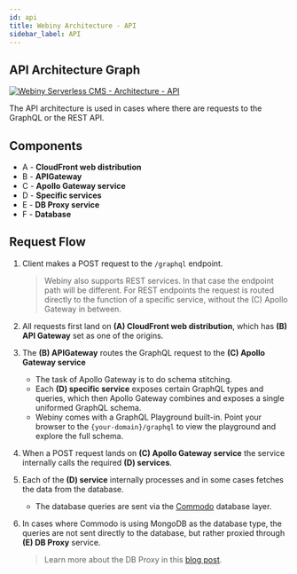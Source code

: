 ```yaml
---
id: api
title: Webiny Architecture - API
sidebar_label: API
---
```


## API Architecture Graph
[![Webiny Serverless CMS - Architecture - API](/img/deep-dive/architecture/webiny-architecture-api.png)](/img/deep-dive/architecture/webiny-architecture-api.png)

The API architecture is used in cases where there are requests to the GraphQL or the REST API.

## Components
- A - **CloudFront web distribution**
- B - **APIGateway**
- C - **Apollo Gateway service**
- D - **Specific services**
- E - **DB Proxy service**
- F - **Database**

## Request Flow

1. Client makes a POST request to the `/graphql` endpoint. 

    > Webiny also supports REST services. In that case the endpoint path will be different. For REST endpoints the request is routed directly to the function of a specific service, without the (C) Apollo Gateway in between.

2. All requests first land on **(A) CloudFront web distribution**, which has **(B) API Gateway** set as one of the origins.

3. The **(B) APIGateway** routes the GraphQL request to the **(C) Apollo Gateway service**
    * The task of Apollo Gateway is to do schema stitching.
    * Each **(D) specific service** exposes certain GraphQL types and queries, which then Apollo Gateway combines and exposes a single uniformed GraphQL schema.
    * Webiny comes with a GraphQL Playground built-in. Point your browser to the `{your-domain}/graphql` to view the playground and explore the full schema. 
4. When a POST request lands on **(C) Apollo Gateway service** the service internally calls the required **(D) services**.
5. Each of the **(D) service** internally processes and in some cases fetches the data from the database. 
    * The database queries are sent via the [Commodo](/docs/api-development/commodo/introduction) database layer.
6. In cases where Commodo is using MongoDB as the database type, the queries are not sent directly to the database, but rather proxied through **(E) DB Proxy** service.
    > Learn more about the DB Proxy in this [blog post](https://blog.webiny.com/using-aws-lambda-to-create-a-mongodb-connection-proxy-2bb53c4a0af4).


